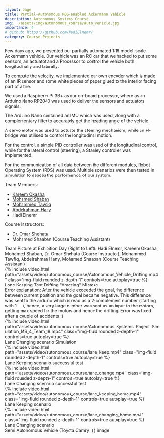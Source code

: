 ```yaml
---
layout: page
title: Partial-Autonomous ROS-enabled Ackermann Vehicle
description: Autonomous Systems Course
img:  /assets/img/autonomous_course/auto_vehicle.jpg
importance: 4
# github: https://github.com/HadiElnemr/
category: Course Projects
---
```


Few days ago, we presented our partially automated 1:16 model-scale Ackermann vehicle. Our vehicle was an RC car that we hacked to put some sensors, an actuatot and a Processor to control the vehicle both longitudinally and laterally.

To compute the velocity, we implemented our own encoder which is made of an IR sensor and some white pieces of paper glued to the interior facing part of a tire.

We used a Raspberry Pi 3B+ as our on-board processor, where as an Arduino Nano RP2040 was used to deliver the sensors and actuators signals.

The Arduino Nano contained an IMU which was used, along with a complementary filter to accurately get the heading angle of the vehicle.

A servo motor was used to actuate the steering mechanism, while an H-bridge was utilised to control the longitudinal motion.

For the control, a simple PID controller was used of the longitudinal control, while for the lateral control (steering), a Stanley controller was implemented.

For the communication of all data between the different modules, Robot Operating System (ROS) was used. Multiple scenarios were then tested in simulation to assess the performance of our system.

Team Members:
- [Kareem Okasha](https://www.linkedin.com/in/kareem-okasha-872846237/)
- [Mohamed Shaban](https://www.linkedin.com/in/mohamed-shaban-mshaban/)
- [Mohammed Tawfiq](https://www.linkedin.com/in/mohammed-rahmy/)
- [Abdelrahman Hany ](https://www.linkedin.com/in/abdelrahman-hany-94a828187/)
- Hadi Elnemr

Course Instructors:
- [Dr. Omar Shehata](https://ieeexplore.ieee.org/author/37085351339)
- [Mohamed Shaaban](https://www.linkedin.com/in/mohamed-shaaban-2102b4146/) (Course Teaching Assistant)


<img class="img-fluid rounded z-depth-1" src="{{ '/assets/img/autonomous_course/team_pic.jpg' | relative_url }}" alt="" title="Team Picture"/>
<div class="caption">
   Team Picture at Exhibition Day (Right to Left): Hadi Elnemr, Kareem Okasha, Mohamed Shaban, Dr. Omar Shehata (Course Instructor), Mohammed Tawfiq, Abdelrahman Hany, Mohamed Shaaban (Course Teaching Assistant)
</div>

<!-- Add video from assets/videos -->
<!-- {% include video.html path="assets/video/pexels-engin-akyurt-6069112-960x540-30fps.mp4" class="img-fluid rounded z-depth-1" controls=true autoplay=true %} -->

<div class="row mt-3 justify-content-center">
    <div class="col-sm-12 text-center mt-3 mt-md-0">
        {% include video.html path="assets/video/autonomous_course/Autonomous_Vehicle_Drifting.mp4" class="img-fluid rounded z-depth-1" controls=true autoplay=true %}
        <div class="caption">
            Lane Keeping Test Drifting "Amazing" Mistake
        </div>
        <div class="caption">
            Error explanation: After the vehicle exceeded the goal, the difference between current position and the goal became negative. This difference was sent to the arduino which is read as a 2-complement number (starting with 1.....), hence, a very large number was sent as an input to the motors, getting max speed for the motors and hence the drifting. Error was fixed after a couple of accidents :)
        </div>
    </div>
    <div class="col-sm-12 text-center mt-3 mt-md-0">
        {% include video.html path="assets/video/autonomous_course/Autonomous_Systems_Project_Simulation_MS_4_Team_18.mp4" class="img-fluid rounded z-depth-1" controls=true autoplay=true %}
        <div class="caption">
            Lane Changing scenario Simulation
        </div>
    </div>
</div>

<div class="row mt-3">
    <div class="col-sm mt-3 mt-md-0">
        {% include video.html path="assets/video/autonomous_course/lane_keep.mp4" class="img-fluid rounded z-depth-1" controls=true autoplay=true %}
        <div class="caption">
         Lane Keeping scenario successful test
      </div>
    </div>
    <div class="col-sm mt-3 mt-md-0">
        {% include video.html path="assets/video/autonomous_course/lane_change.mp4" class="img-fluid rounded z-depth-1" controls=true autoplay=true %}
      <div class="caption">
         Lane Changing scenario successful test
      </div>
    </div>
</div>

<div class="row mt-3">
    <div class="col-sm mt-3 mt-md-0">
        {% include video.html path="assets/video/autonomous_course/lane_keeping_home.mp4" class="img-fluid rounded z-depth-1" controls=true autoplay=true %}
        <div class="caption">
         Lane Keeping scenario
      </div>
    </div>
    <div class="col-sm mt-3 mt-md-0">
        {% include video.html path="assets/video/autonomous_course/lane_changing_home.mp4" class="img-fluid rounded z-depth-1" controls=true autoplay=true %}
      <div class="caption">
         Lane Changing scenario
      </div>
    </div>
</div>

<img class="img-fluid rounded z-depth-1" src="{{ '/assets/img/autonomous_course/auto_vehicle.jpg' | relative_url }}" alt="" title="Team Picture"/>
<div class="caption">
   Semi Autonomous Vehicle (Toyota Camry :) ) image
</div>

<!-- <img class="img-fluid rounded z-depth-1" src="{{ '/assets/img/sensors_course/hardware.jpg' | relative_url }}" alt="" title="example image"/>
<div class="caption">
   Hardware Assembly
</div> -->

<!-- <img class="img-fluid rounded z-depth-1" src="{{ '/assets/img/sensors_course/team.jpg' | relative_url }}" alt="" title="example image"/>
<div class="caption">
   The Team: David Michael, Hadi Elnemr, Ahmed Fathy, Mohammed Ashraf, Ahmed Shaban. (Left to right)
</div> -->